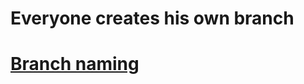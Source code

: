 # Everyone creates his own branch

# [Branch naming](https://codingsight.com/git-branching-naming-convention-best-practices/)
 
